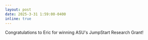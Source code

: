 ```yaml
---
layout: post
date: 2025-3-31 1:59:00-0400
inline: true
---
```

Congratulations to Eric for winning ASU's JumpStart Research Grant!
